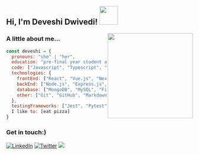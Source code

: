 <h2> Hi, I'm Deveshi Dwivedi! <img src="https://media.giphy.com/media/mGcNjsfWAjY5AEZNw6/giphy.gif" width="50"></h2>
<img align='right' src="https://media.giphy.com/media/ieyl9zmCjO4b4t6qoY/giphy.gif" width="230">

### A little about me... 
```javascript
const deveshi = {
  pronouns: "she" | "her",
  education: "pre-final year student at Indian Institute of Information Technology, Jabalpur",
  code: ["Javascript", "Typescript", "Python", "Java", "C", "C++", "Go", "Perl", "PHP", "Shell scripting"],
  technologies: {
    frontEnd: ["React", "Vue.js", "Next.js", "Tailwind", "HTML", "CSS", "Bootstrap", "Angular"],
    backEnd: ["Node.js", "Express.js", "PHP", "Java", "Django", "Flask", "Go", "FastAPI"],
    database: ["MongoDB", "MySQL", "Firebase", "Redis", "Elasticsearch", "Neo4j"],
    other: ["Git", "GitHub", "Markdown", "Docker", "GraphQL", "VSCode", "Postman", "OpenAPI", "Swagger"],
  },
  testingFrameworks: ["Jest", "Pytest"],
  I like to: [eat pizza]
}
```
### Get in touch:)
[![LinkedIn](https://img.shields.io/badge/LinkedIn-%230077B5.svg?logo=linkedin&logoColor=white)](https://www.linkedin.com/in/deveshidwivedi/) 
[![Twitter](https://img.shields.io/badge/Twitter-%231DA1F2.svg?logo=Twitter&logoColor=white)](https://twitter.com/DeveshiDwivedi)
<a href="mailto:deveshigurgaon@gmail.com"><img src="https://img.shields.io/badge/-Mail-D14836?style=flat&logo=Gmail&logoColor=white"/></a>

